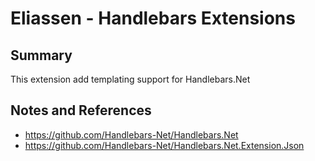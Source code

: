 # Eliassen - Handlebars Extensions

## Summary

This extension add templating support for Handlebars.Net

## Notes and References

* https://github.com/Handlebars-Net/Handlebars.Net
* https://github.com/Handlebars-Net/Handlebars.Net.Extension.Json
